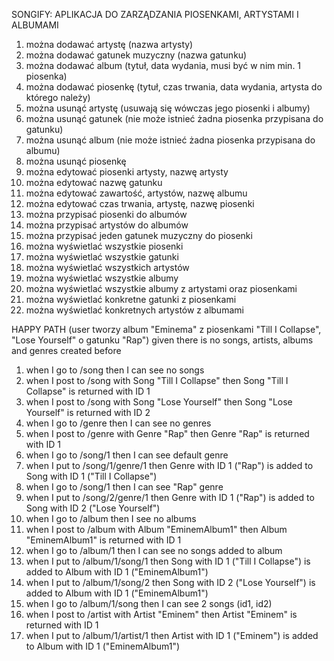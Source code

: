 SONGIFY: APLIKACJA DO ZARZĄDZANIA PIOSENKAMI, ARTYSTAMI I ALBUMAMI

1. można dodawać artystę (nazwa artysty)
2. można dodawać gatunek muzyczny (nazwa gatunku)
3. można dodawać album (tytuł, data wydania, musi być w nim min. 1 piosenka)
4. można dodawać piosenkę (tytuł, czas trwania, data wydania, artysta do którego należy)
5. można usunąć artystę (usuwają się wówczas jego piosenki i albumy)
6. można usunąć gatunek (nie może istnieć żadna piosenka przypisana do gatunku)
7. można usunąć album (nie może istnieć żadna piosenka przypisana do albumu)
8. można usunąć piosenkę
9. można edytować piosenki artysty, nazwę artysty
10. można edytować nazwę gatunku
11. można edytować zawartość, artystów, nazwę albumu
12. można edytować czas trwania, artystę, nazwę piosenki
13. można przypisać piosenki do albumów
14. można przypisać artystów do albumów
15. można przypisać jeden gatunek muzyczny do piosenki
16. można wyświetlać wszystkie piosenki
17. można wyświetlać wszystkie gatunki
18. można wyświetlać wszystkich artystów
19. można wyświetlać wszystkie albumy
20. można wyświetlać wszystkie albumy z artystami oraz piosenkami
21. można wyświetlać konkretne gatunki z piosenkami
22. można wyświetlać konkretnych artystów z albumami

HAPPY PATH (user tworzy album "Eminema" z piosenkami "Till I Collapse", "Lose Yourself" o gatunku "Rap")
given there is no songs, artists, albums and genres created before
1. when I go to /song then I can see no songs
2. when I post to /song with Song "Till I Collapse" then Song "Till I Collapse" is returned with ID 1
3. when I post to /song with Song "Lose Yourself" then Song "Lose Yourself" is returned with ID 2
4. when I go to /genre then I can see no genres
5. when I post to /genre with Genre "Rap" then Genre "Rap" is returned with ID 1
6. when I go to /song/1 then I can see default genre
7. when I put to /song/1/genre/1 then Genre with ID 1 ("Rap") is added to Song with ID 1 ("Till I Collapse")
8. when I go to /song/1 then I can see "Rap" genre
9. when I put to /song/2/genre/1 then Genre with ID 1 ("Rap") is added to Song with ID 2 ("Lose Yourself")
10. when I go to /album then I see no albums
11. when I post to /album with Album "EminemAlbum1" then Album "EminemAlbum1" is returned with ID 1
12. when I go to /album/1 then I can see no songs added to album
13. when I put to /album/1/song/1 then Song with ID 1 ("Till I Collapse") is added to Album with ID 1 ("EminemAlbum1")
14. when I put to /album/1/song/2 then Song with ID 2 ("Lose Yourself") is added to Album with ID 1 ("EminemAlbum1")
15. when I go to /album/1/song then I can see 2 songs (id1, id2)
16. when I post to /artist with Artist "Eminem" then Artist "Eminem" is returned with ID 1
17. when I put to /album/1/artist/1 then Artist with ID 1 ("Eminem") is added to Album with ID 1 ("EminemAlbum1")
